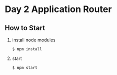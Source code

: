 # Day 2 Application Router

## How to Start

1. install node modules

   ```
   $ npm install
   ```
2. start

   ```
   $ npm start
   ```

